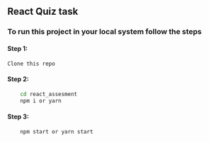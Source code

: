 ## React Quiz task

### To run this project in your local system follow the steps

#### Step 1:

```
Clone this repo
```

#### Step 2:

```zsh
    cd react_assesment
    npm i or yarn
```

#### Step 3:

```zsh
    npm start or yarn start
```
